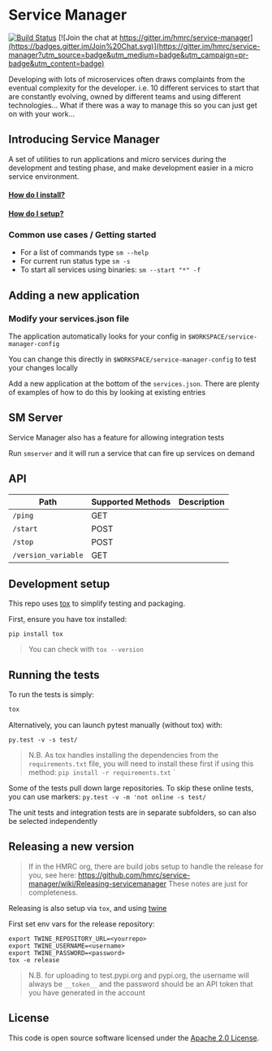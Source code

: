 # Service Manager

[![Build Status](https://travis-ci.org/hmrc/service-manager.svg?branch=master)](https://travis-ci.org/hmrc/service-manager)
[![Join the chat at https://gitter.im/hmrc/service-manager](https://badges.gitter.im/Join%20Chat.svg)](https://gitter.im/hmrc/service-manager?utm_source=badge&utm_medium=badge&utm_campaign=pr-badge&utm_content=badge)

Developing with lots of microservices often draws complaints from the eventual complexity for the developer. i.e. 10 different services to start that are constantly evolving, owned by different teams and using different technologies... What if there was a way to manage this so you can just get on with your work...

## Introducing Service Manager

A set of utilities to run applications and micro services during the development and testing phase, and make development easier in a micro service environment.

#### [How do I install?](https://github.com/hmrc/service-manager/wiki/Install#install-service-manager)

#### [How do I setup?](https://github.com/hmrc/service-manager/wiki/Required-Environment-Settings)

### Common use cases / Getting started

- For a list of commands type `sm --help`
- For current run status type `sm -s`
- To start all services using binaries: `sm --start "*" -f`

## Adding a new application

### Modify your services.json file

The application automatically looks for your config in `$WORKSPACE/service-manager-config`

You can change this directly in `$WORKSPACE/service-manager-config` to test your changes locally

Add a new application at the bottom of the `services.json`. 
There are plenty of examples of how to do this by looking at existing entries

## SM Server

Service Manager also has a feature for allowing integration tests

Run `smserver` and it will run a service that can fire up services on demand

## API

| Path                         | Supported Methods | Description  |
| ---------------------------- | ------------------| ------------ |
|`/ping`                       |GET                |              |
|`/start`                      |POST               |              |
|`/stop`                       |POST               |              |
|`/version_variable`           |GET                |              |

## Development setup

This repo uses [tox](https://tox.readthedocs.io/en/latest/install.html) to simplify testing and packaging.

First, ensure you have tox installed:

```
pip install tox
```

> You can check with `tox --version`

## Running the tests

To run the tests is simply:

```bash
tox
```

Alternatively, you can launch pytest manually (without tox) with:

```py.test -v -s test/```

> N.B. As tox handles installing the dependencies from the `requirements.txt` file, you will need to install these
> first if using this method: `pip install -r requirements.txt`
`

Some of the tests pull down large repositories. To skip these online tests, you can use markers:
```py.test -v -m 'not online -s test/```

The unit tests and integration tests are in separate subfolders, so can also be selected independently

## Releasing a new version

> If in the HMRC org, there are build jobs setup to handle the release for you, see here: https://github.com/hmrc/service-manager/wiki/Releasing-servicemanager
> These notes are just for completeness.

Releasing is also setup via `tox`, and using [twine](https://pypi.org/project/twine/)

First set env vars for the release repository:
```
export TWINE_REPOSITORY_URL=<yourrepo>
export TWINE_USERNAME=<username>
export TWINE_PASSWORD=<password>
tox -e release
```

> N.B. for uploading to test.pypi.org and pypi.org, the username will always be `__token__` and the password should be
> an API token that you have generated in the account

## License
 
This code is open source software licensed under the [Apache 2.0 License]("http://www.apache.org/licenses/LICENSE-2.0.html").
